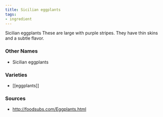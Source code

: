 ```yaml
---
title: Sicilian eggplants
tags:
- ingredient
---
```

Sicilian eggplants These are large with purple stripes. They have thin skins and a subtle flavor.

### Other Names

* Sicilian eggplants

### Varieties

* [[eggplants]]

### Sources
* http://foodsubs.com/Eggplants.html
